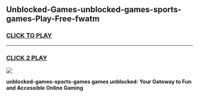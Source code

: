
## Unblocked-Games-unblocked-games-sports-games-Play-Free-fwatm
<h3>
<a href="https://premium76.site?title=unblocked-games-sports-games&ref=10A">CLICK TO PLAY</a></h3>
<hr>

<h3>
<a href="https://premium76.site?title=unblocked-games-sports-games&ref=10A">CLICK 2 PLAY</a>
  
</h3>

<a href="https://premium76.site?title=unblocked-games-sports-games&ref=10A"><img src="https://clearcache.store/games.png"></a>


**unblocked-games-sports-games games unblocked: Your Gateway to Fun and Accessible Online Gaming**
